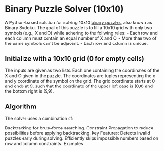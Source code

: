 # Binary Puzzle Solver (10x10)

A Python-based solution for solving 10x10 [binary puzzles](https://en.wikipedia.org/wiki/Takuzu), also known as Binary Sudoku. The goal of this puzzle is to fill a 10x10 grid with only two symbols (e.g., X and O) while adhering to the follwing rules:
    - Each row and each column must contain an equal number of X and O.
    - More than two of the same symbols can't be adjacent.
    - Each row and column is unique.

## Initialize with a 10x10 grid (0 for empty cells)
The inputs are given as two lists. Each one containing the coordinates of the X and O given in the puzzle. The coordinates are tuples representing the x and y coordinate of the symbol on the grid. The grid coordinate starts at 0 and ends at 9, such that the coordinate of the upper left case is (0,0) and the bottom right is (9,9). 

## Algorithm
The solver uses a combination of:

Backtracking for brute-force searching.
Constraint Propagation to reduce possibilities before applying backtracking.
Key Features:
Detects invalid puzzles early during solving.
Efficiently skips impossible numbers based on row and column constraints.
Examples
